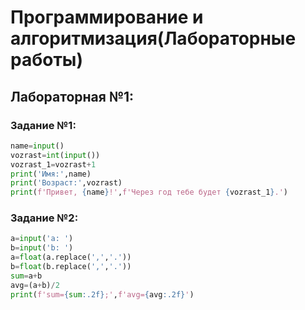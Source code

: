 <h1>Программирование и алгоритмизация(Лабораторные работы)</h1>

<h2>Лабораторная №1:</h2>

<h3>Задание №1:</h3>

```python
name=input()
vozrast=int(input())
vozrast_1=vozrast+1
print('Имя:',name)
print('Возраст:',vozrast)
print(f'Привет, {name}!',f'Через год тебе будет {vozrast_1}.')
```
<h3>Задание №2:</h3>

```python
a=input('a: ')
b=input('b: ')
a=float(a.replace(',','.'))
b=float(b.replace(',','.'))
sum=a+b
avg=(a+b)/2
print(f'sum={sum:.2f};',f'avg={avg:.2f}')
```










